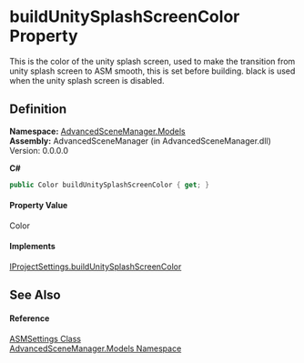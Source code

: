 # buildUnitySplashScreenColor Property


This is the color of the unity splash screen, used to make the transition from unity splash screen to ASM smooth, this is set before building. black is used when the unity splash screen is disabled.



## Definition
**Namespace:** <a href="N_AdvancedSceneManager_Models">AdvancedSceneManager.Models</a>  
**Assembly:** AdvancedSceneManager (in AdvancedSceneManager.dll) Version: 0.0.0.0

**C#**
``` C#
public Color buildUnitySplashScreenColor { get; }
```



#### Property Value
Color

#### Implements
<a href="P_AdvancedSceneManager_DependencyInjection_IProjectSettings_buildUnitySplashScreenColor">IProjectSettings.buildUnitySplashScreenColor</a>  


## See Also


#### Reference
<a href="T_AdvancedSceneManager_Models_ASMSettings">ASMSettings Class</a>  
<a href="N_AdvancedSceneManager_Models">AdvancedSceneManager.Models Namespace</a>  
